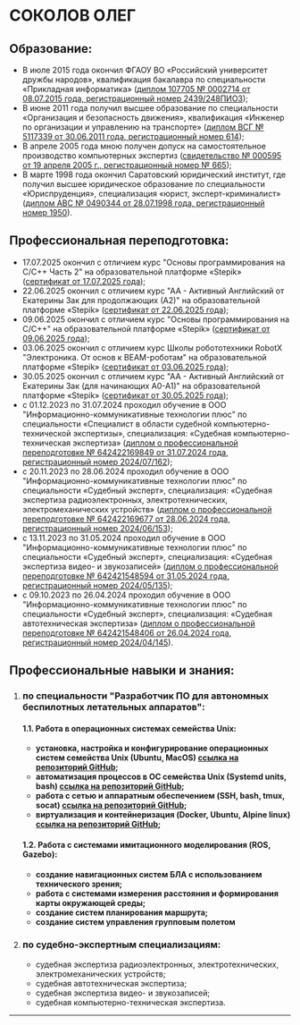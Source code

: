 # СОКОЛОВ ОЛЕГ  

## Образование: 
- В июле 2015 года окончил ФГАОУ ВО «Российский университет дружбы народов», квалификация бакалавра по специальности «Прикладная информатика» ([диплом 107705 № 0002714 от 08.07.2015 года, регистрационный номер 2439/248ПИОЗ](https://github.com/al-sapsan/al-sapsan/blob/master/Documents/IT_diploma.jpg));
- В июне 2011 года получил высшее образование по специальности «Организация и безопасность движения», квалификация «Инженер по организации и управлению на транспорте» ([диплом ВСГ № 5117339 от 30.06.2011 года, регистрационный номер 614](https://github.com/al-sapsan/al-sapsan/blob/master/Documents/automotive_diploma.jpeg)); 
- В апреле 2005 года мною получен допуск на самостоятельное производство компьютерных экспертиз ([свидетельство № 000595 от 19 апреля 2005 г., регистрационный номер № 665](https://github.com/al-sapsan/al-sapsan/blob/master/Documents/comp_eximination.jpg));
- В марте 1998 года окончил Саратовский юридический институт, где получил высшее юридическое образование по специальности «Юриспруденция», специализация «юрист, эксперт-криминалист» ([диплом АВС № 0490344 от 28.07.1998 года, регистрационный номер 1950](https://github.com/al-sapsan/al-sapsan/blob/master/Documents/forensic_diploma.jpg)). 

## Профессиональная переподготовка:
  - 17.07.2025 окончил с отличием курс "Основы программирования на С/С++ Часть 2" на образовательной платформе «Stepik» ([сертификат от 17.07.2025 года](https://github.com/al-sapsan/al-sapsan/blob/master/Documents/stepik-C2.pdf));
  -  22.06.2025 окончил с отличием курс "АА - Активный Английский от Екатерины Зак для продолжающих (А2)" на образовательной платформе «Stepik» ([сертификат от 22.06.2025 года](https://github.com/al-sapsan/al-sapsan/blob/master/Documents/stepik-english(A2).pdf));
  -  09.06.2025 окончил с отличием курс "Основы программирования на С/С++" на образовательной платформе «Stepik» ([сертификат от 09.06.2025 года](https://github.com/al-sapsan/al-sapsan/blob/master/Documents/stepik-С1.pdf));
  -  03.06.2025 окончил с отличием курс Школы робототехники RobotX "Электроника. От основ к BEAM-роботам" на образовательной платформе «Stepik» ([сертификат от 03.06.2025 года](https://github.com/al-sapsan/al-sapsan/blob/master/Documents/stepik-электроника.pdf));
  -  30.05.2025 окончил с отличием курс "АА - Активный Английский от Екатерины Зак (для начинающих А0-А1)" на образовательной платформе «Stepik» ([сертификат от 30.05.2025 года](https://github.com/al-sapsan/al-sapsan/blob/master/Documents/stepik-english(A0A1).pdf));
  -  с 01.12.2023 по 31.07.2024 проходил обучение в ООО "Информационно-коммуникативные технологии плюс" по специальности «Специалист в области судебной компьютерно-технической экспертизы», специализация: «Судебная компьютерно-техническая экспертиза» ([диплом о профессиональной переподготовке № 642422169849 от 31.07.2024 года, регистрационный номер 2024/07/162](https://github.com/al-sapsan/al-sapsan/blob/master/Documents/IT_rt_diploma.jpeg));
  -  с 20.11.2023 по 28.06.2024 проходил обучение в ООО "Информационно-коммуникативные технологии плюс" по специальности «Судебный эксперт», специализация: «Судебная экспертиза радиоэлектронных, электротехнических, электромеханических устройств» ([диплом о профессиональной переподготовке № 642422169677 от 28.06.2024 года, регистрационный номер 2024/06/153](https://github.com/al-sapsan/al-sapsan/blob/master/Documents/radio-electronic_rt_diploma.jpeg));
  -  с 13.11.2023 по 31.05.2024 проходил обучение в ООО "Информационно-коммуникативные технологии плюс" по специальности «Судебный эксперт», специализация: «Судебная экспертиза видео- и звукозаписей» ([диплом о профессиональной переподготовке № 642421548594 от 31.05.2024 года, регистрационный номер 2024/05/135](https://github.com/al-sapsan/al-sapsan/blob/master/Documents/audio-video_rt_diploma.jpeg));
  -  с 09.10.2023 по 26.04.2024 проходил обучение в ООО "Информационно-коммуникативные технологии плюс" по специальности «Судебный эксперт», специализация: «Судебная автотехническая экспертиза» ([диплом о профессиональной переподготовке № 642421548406 от 26.04.2024 года, регистрационный номер 2024/04/145](https://github.com/al-sapsan/al-sapsan/blob/master/Documents/automotive_rt_diploma.jpeg)).
  
## Профессиональные навыки и знания:
1. ### по специальности "Разработчик ПО для автономных беспилотных летательных аппаратов":
    #### **1.1. Работа в операционных системах семейства Unix:**
    - **установка, настройка и конфигурирование операционных систем семейства Unix (Ubuntu, MacOS) [ссылка на репозиторий GitHub](https://github.com/al-sapsan/skill-linux/tree/module1);**
    - **автоматизация процессов в ОС семейства Unix (Systemd units, bash) [ссылка на репозиторий GitHub](https://github.com/al-sapsan/skill-linux/tree/module2);**
    - **работа с сетью и аппаратным обеспечением (SSH, bash, tmux, socat) [ссылка на репозиторий GitHub](https://github.com/al-sapsan/skill-linux/tree/module3);**
    - **виртуализация и контейнеризация (Docker, Ubuntu, Alpine linux) [ссылка на репозиторий GitHub](https://github.com/al-sapsan/skill-linux/tree/module5);**
    #### **1.2. Работа с системами имитационного моделирования (ROS, Gazebo):**
    - **создание навигационных систем БЛА с использованием технического зрения;**
    - **работа с системами измерения расстояния и формирования карты окружающей среды;**
    - **создание систем планирования маршрута;**
    - **создание систем управления групповым полетом**
2. ### по судебно-экспертным специализациям:
    - судебная экспертиза радиоэлектронных, электротехнических, электромеханических устройств;
    - судебная автотехническая экспертиза;
    - судебная экспертиза видео- и звукозаписей;
    - судебная компьютерно-техническая экспертиза.
___
